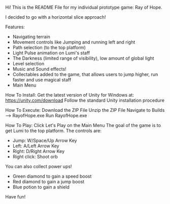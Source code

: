 Hi! This is the README File for my individual prototype game: Ray of Hope.

I decided to go with a horizontal slice approach!

Features:

- Navigating terrain
- Movement controls like Jumping and running left and right
- Path selection (to the top platform)
- Light Pulse animation on Lumi's staff
- The Darkness (limited range of visibility), low amount of global light
- Level selection
- Music and Sound effects!
- Collectables added to the game, that allows users to jump higher, run faster and use magical staff
- Main Menu

How To Install:
Get the latest version of Unity for Windows at: https://unity.com/download
Follow the standard Unity installation procedure

How To Execute:
Download the ZIP File
Unzip the ZIP File
Navigate to Builds --> RayofHope.exe
Run RayofHope.exe

How To Play:
Click Let's Play on the Main Menu
The goal of the game is to get Lumi to the top platform. 
The controls are:
- Jump: W/Space/Up Arrow Key
- Left: A/Left Arrow Key
- Right: D/Right Arrow Key
- Right click: Shoot orb

You can also collect power ups!
- Green diamond to gain a speed boost
- Red diamond to gain a jump boost
- Blue potion to gain a shield

Have fun!
